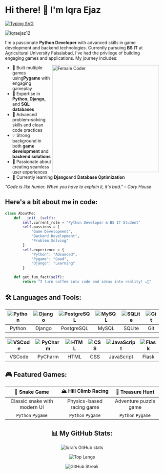 # Hi there! 👋 I'm Iqra Ejaz

[![Typing SVG](https://readme-typing-svg.herokuapp.com?font=Fira+Code&size=22&pause=1000&color=FF69B4&width=500&lines=Python+Developer+🐍;Game+Developer+🎮;Backend+Developer+⚡;Problem+Solver+🧩;BS+IT+Student+📚)](https://git.io/typing-svg)

<p align="left"> <img src="https://komarev.com/ghpvc/?username=iqraejaz12&label=Profile%20views&color=ff69b4&style=flat" alt="iqraejaz12" /> </p>

I'm a passionate **Python Developer** with advanced skills in game development and backend technologies. Currently pursuing **BS IT** at Agricultural University Faisalabad, I've had the privilege of building engaging games and applications. My journey includes:

<img align="right" alt="Female Coder" width="350" src="https://media.giphy.com/media/L1R1tvI9svkIWwpVYr/giphy.gif">

- 🚀 Built multiple games using**Pygame** with engaging gameplay
- 🎯 Expertise in **Python, Django,** and **SQL databases**  
- 🌟 Advanced problem-solving skills and clean code practices
- 💡 Strong background in both **game development** and **backend solutions**
- 📱 Passionate about creating seamless user experiences
- 🧬 Currently learning  **Django**and **Database Optimization**

*"Code is like humor. When you have to explain it, it's bad." – Cory House*

## Here's a bit about me in code:
```python
class AboutMe:
    def __init__(self):
        self.current_role = "Python Developer & BS IT Student"
        self.passions = [
            "Game Development",
            "Backend Development", 
            "Problem Solving"
        ]
        self.experience = {
            "Python": "Advanced",
            "Pygame": "Good", 
            "Django": "Learning"
        }
    
    def get_fun_fact(self):
        return "I turn coffee into code and ideas into reality! ☕🚀"
```

## 🛠️ Languages and Tools:

| ![Python](https://skillicons.dev/icons?i=python) | ![Django](https://skillicons.dev/icons?i=django) | ![PostgreSQL](https://skillicons.dev/icons?i=postgresql) | ![MySQL](https://skillicons.dev/icons?i=mysql) | ![SQLite](https://skillicons.dev/icons?i=sqlite) | ![Git](https://skillicons.dev/icons?i=git) |
|:---:|:---:|:---:|:---:|:---:|:---:|
| Python | Django | PostgreSQL | MySQL | SQLite | Git |

| ![VSCode](https://skillicons.dev/icons?i=vscode) | ![PyCharm](https://skillicons.dev/icons?i=pycharm) | ![HTML](https://skillicons.dev/icons?i=html) | ![CSS](https://skillicons.dev/icons?i=css) | ![JavaScript](https://skillicons.dev/icons?i=js) | ![Flask](https://skillicons.dev/icons?i=flask) |
|:---:|:---:|:---:|:---:|:---:|:---:|
| VSCode | PyCharm | HTML | CSS | JavaScript | Flask |

## 🎮 Featured Games:

| 🐍 **Snake Game** | 🏔️ **Hill Climb Racing** | 💎 **Treasure Hunt** |
|:---:|:---:|:---:|
| Classic snake with modern UI | Physics-based racing game | Adventure puzzle game |
| `Python` `Pygame` | `Python` `Pygame` | `Python` `Pygame` |

<div align="center">

## 📊 My GitHub Stats:

![Iqra's GitHub stats](https://github-readme-stats.vercel.app/api?username=iqraejaz12&show_icons=true&theme=radical)

![Top Langs](https://github-readme-stats.vercel.app/api/top-langs/?username=iqraejaz12&layout=compact&theme=radical)

![GitHub Streak](https://github-readme-streak-stats.herokuapp.com/?user=iqraejaz12&theme=radical)

</div>
